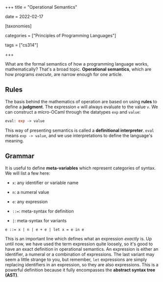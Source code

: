 +++
title = "Operational Semantics"

date = 2022-02-17



[taxonomies]

categories = ["Principles of Programming Languages"]

tags = ["cs314"]

+++

What are the formal semantics of how a programming language works, mathematically? That's a broad topic. **Operational semantics**, which are how programs *execute*, are narrow enough for one article.

<!-- more -->

## Rules

The basis behind the mathematics of operation are based on using **rules** to define a **judgment**. The expression `e` will always evaluate to the value `v`. We can construct a micro-OCaml through the datatypes `exp` and `value`:

```ocaml
eval: exp -> value
```

This way of presenting semantics is called a **definitional interpreter**. `eval` means `exp -> value`, and we use interpretations to define the language's meaning.

## Grammar

It is useful to define **meta-variables** which represent categories of syntax. We will list a few here:

- `x`: any identifier or variable name

- `n`: a numeral value

- `e`: any expression

- `::=`: meta-syntax for definition

- `|`: meta-syntax for variants

```bnf
e ::= x | n | e + e | let x = e in e
```

This is an important line which defines what an expression *exactly* is. Up until now, we have used the term expression quite loosely, so it's good to have an exact definition in operational semantics. An expression is either an identifier, a numeral or a combination of expressions. The last variant may seem a little strange to you, but remember, `let` expressions are simply replacing identifiers in an expression, so they are also expressions. This is a powerful definition because it fully encompasses the **abstract syntax tree (AST)**.


